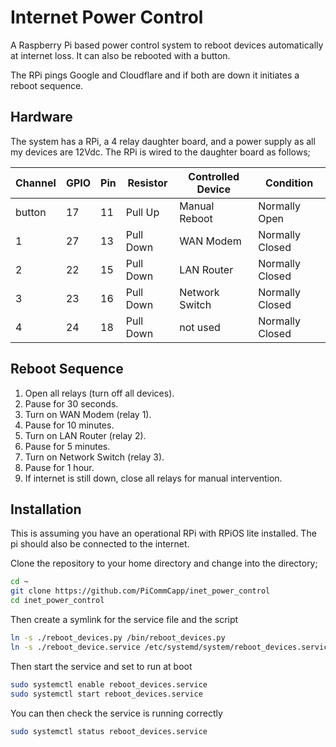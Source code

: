 # Internet Power Control 

A Raspberry Pi based power control system to reboot devices automatically at internet loss. It can also be rebooted with a button.

The RPi pings Google and Cloudflare and if both are down it initiates a reboot sequence.

## Hardware

The system has a RPi, a 4 relay daughter board, and a power supply as all my devices are 12Vdc. The RPi is wired to the daughter board as follows;

| Channel | GPIO | Pin | Resistor  | Controlled Device | Condition       |
|---------|------|-----|-----------|-------------------|-----------------|
| button  | 17   | 11  | Pull Up   | Manual Reboot     | Normally Open   |
| 1       | 27   | 13  | Pull Down | WAN Modem         | Normally Closed |
| 2       | 22   | 15  | Pull Down | LAN Router        | Normally Closed |
| 3       | 23   | 16  | Pull Down | Network Switch    | Normally Closed |
| 4       | 24   | 18  | Pull Down | not used          | Normally Closed |

## Reboot Sequence

1. Open all relays (turn off all devices).
2. Pause for 30 seconds.
3. Turn on WAN Modem (relay 1).
4. Pause for 10 minutes.
5. Turn on LAN Router (relay 2).
6. Pause for 5 minutes.
7. Turn on Network Switch (relay 3).
8. Pause for 1 hour.
9. If internet is still down, close all relays for manual intervention.

## Installation

This is assuming you have an operational RPi with RPiOS lite installed. The pi should also be connected to the internet.

Clone the repository to your home directory and change into the directory;

```bash
cd ~
git clone https://github.com/PiCommCapp/inet_power_control
cd inet_power_control
```

Then create a symlink for the service file and the script

```bash
ln -s ./reboot_devices.py /bin/reboot_devices.py
ln -s ./reboot_device.service /etc/systemd/system/reboot_devices.service
```

Then start the service and set to run at boot

```bash
sudo systemctl enable reboot_devices.service
sudo systemctl start reboot_devices.service
```

You can then check the service is running correctly

```bash
sudo systemctl status reboot_devices.service
```
